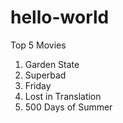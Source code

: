 # hello-world
Top 5 Movies

1. Garden State
2. Superbad
3. Friday
4. Lost in Translation
5. 500 Days of Summer
